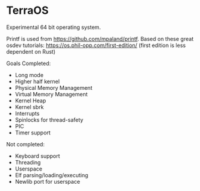 # TerraOS
Experimental 64 bit operating system.

Printf is used from https://github.com/mpaland/printf. 
Based on these great osdev tutorials: https://os.phil-opp.com/first-edition/ 
(first edition is less dependent on Rust)

Goals
Completed:
* Long mode
* Higher half kernel
* Physical Memory Management
* Virtual Memory Management
* Kernel Heap
* Kernel sbrk
* Interrupts
* Spinlocks for thread-safety
* PIC
* Timer support

Not completed:
* Keyboard support
* Threading
* Userspace
* Elf parsing/loading/executing
* Newlib port for userspace
